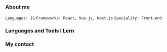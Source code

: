 ### About me
`Languages: JS`
`Frameworks: React, Vue.js, Next.js`
`Speciality: Front-end`

### Langueges and Tools I Lern


### My contact

